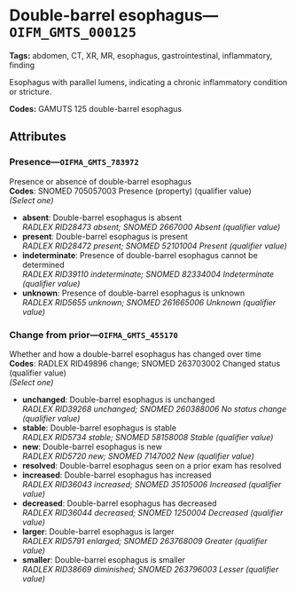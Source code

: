# Double-barrel esophagus—`OIFM_GMTS_000125`

**Tags:** abdomen, CT, XR, MR, esophagus, gastrointestinal, inflammatory, finding

Esophagus with parallel lumens, indicating a chronic inflammatory condition or stricture.

**Codes:** GAMUTS 125 double-barrel esophagus

## Attributes

### Presence—`OIFMA_GMTS_783972`

Presence or absence of double-barrel esophagus  
**Codes**: SNOMED 705057003 Presence (property) (qualifier value)  
*(Select one)*

- **absent**: Double-barrel esophagus is absent  
_RADLEX RID28473 absent; SNOMED 2667000 Absent (qualifier value)_
- **present**: Double-barrel esophagus is present  
_RADLEX RID28472 present; SNOMED 52101004 Present (qualifier value)_
- **indeterminate**: Presence of double-barrel esophagus cannot be determined  
_RADLEX RID39110 indeterminate; SNOMED 82334004 Indeterminate (qualifier value)_
- **unknown**: Presence of double-barrel esophagus is unknown  
_RADLEX RID5655 unknown; SNOMED 261665006 Unknown (qualifier value)_

### Change from prior—`OIFMA_GMTS_455170`

Whether and how a double-barrel esophagus has changed over time  
**Codes**: RADLEX RID49896 change; SNOMED 263703002 Changed status (qualifier value)  
*(Select one)*

- **unchanged**: Double-barrel esophagus is unchanged  
_RADLEX RID39268 unchanged; SNOMED 260388006 No status change (qualifier value)_
- **stable**: Double-barrel esophagus is stable  
_RADLEX RID5734 stable; SNOMED 58158008 Stable (qualifier value)_
- **new**: Double-barrel esophagus is new  
_RADLEX RID5720 new; SNOMED 7147002 New (qualifier value)_
- **resolved**: Double-barrel esophagus seen on a prior exam has resolved  
- **increased**: Double-barrel esophagus has increased  
_RADLEX RID36043 increased; SNOMED 35105006 Increased (qualifier value)_
- **decreased**: Double-barrel esophagus has decreased  
_RADLEX RID36044 decreased; SNOMED 1250004 Decreased (qualifier value)_
- **larger**: Double-barrel esophagus is larger  
_RADLEX RID5791 enlarged; SNOMED 263768009 Greater (qualifier value)_
- **smaller**: Double-barrel esophagus is smaller  
_RADLEX RID38669 diminished; SNOMED 263796003 Lesser (qualifier value)_